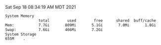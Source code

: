 Sat Sep 18 08:34:19 AM MDT 2021
```bash
System Memory
               total        used        free      shared  buff/cache   available
Mem:           7.7Gi       809Mi       5.1Gi       7.0Mi       1.8Gi       6.5Gi
Swap:          7.6Gi       466Mi       7.2Gi
System Storage
655M	.
```
